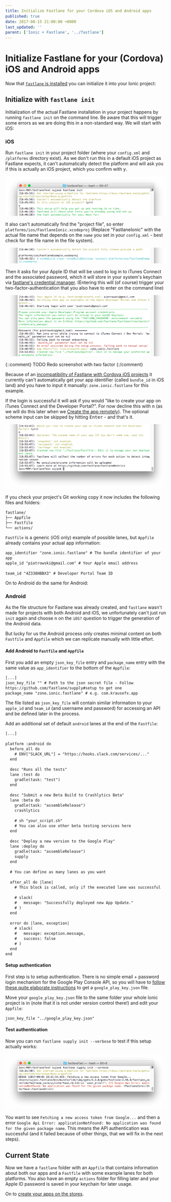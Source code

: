```yaml
---
title: Initialize Fastlane for your Cordova iOS and Android apps
published: true
date: 2017-08-15 21:00:00 +0000
last_updated: ''
parent: ['Ionic + Fastlane', '../fastlane']
---
```

# Initialize Fastlane for your (Cordova) iOS and Android apps

Now that [`fastlane` is installed](install-fastlane.md) you can initialize it into your Ionic project:

## Initialize with `fastlane init`

Initialization of the actual Fastlane installation in your project happens by running `fastlane init` on the command line. Be aware that this will trigger some errors as we are doing this in a non-standard way. We will start with iOS:

### iOS

Run `fastlane init` in your project folder (where your `config.xml` and `/platforms` directory exist). As we don't run this in a default iOS project as Fastlane expects, it can't automatically detect the platform and will ask you if this is actually an iOS project, which you confirm with <kbd>y</kbd>.

![`fastlane init`](/assets/fastlane/fastlane-init-1.png)

It also can't automatically find the "project file", so enter `platforms/ios/FastlaneIonic.xcodeproj` (Replace "FastlaneIonic" with the actual file name that depends on the `name` you set in your `config.xml` - best check for the file name in the file system).

![`fastlane init`](/assets/fastlane/fastlane-init-2.png)

Then it asks for your Apple ID that will be used to log in to iTunes Connect and the associated password, which it will store in your system's keychain via [fastlane's credential manager](https://github.com/fastlane/fastlane/tree/master/credentials_manager). (Entering this will (of course) trigger your two-factor-authentication that you also have to enter on the command line)

![`fastlane init`](/assets/fastlane/fastlane-init-3.png)

{::comment}
TODO Redo screenshot with two factor
{:/comment}

Because of an [incompatibility of Fastlane with Cordova iOS projects](https://github.com/fastlane/fastlane/issues/10202) it currently can't automatically get your app identifier (called `bundle_id` in iOS land) and you have to input it manually: `zone.ionic.fastlane` for this example.

If the login is successful it will ask if you would "like to create your app on iTunes Connect and the Developer Portal?". For now decline this with <kbd>n</kbd> (as we will do this later when we [Create the app remotely](create-your-remote-app-with-fastlane.md)). The optional scheme input can be skipped by hitting <kbd>Enter</kbd> - and that's it.

![`fastlane init`](/assets/fastlane/fastlane-init-4.png)

If you check your project's Git working copy it now includes the following files and folders:

```
fastlane/
├── Appfile
├── Fastfile
└── actions/
```

`Fastfile` is a generic (iOS only) example of possible lanes, but `Appfile` already contains your actual app information:

```
app_identifier "zone.ionic.fastlane" # The bundle identifier of your app
apple_id "piotrowski@gmail.com" # Your Apple email address

team_id "4Z338HBBX3" # Developer Portal Team ID
```

On to Android do the same for Android:

### Android

As the file structure for Fastlane was already created, and `fastlane` wasn't made for projects with both Android and iOS, we unfortunately can't just run `init` again and choose <kbd>n</kbd> on the `iOS?` question to trigger the generation of the Android data.

But lucky for us the Android process only creates minimal content on both `Fastfile` and `Appfile` which we can replicate manually with little effort.

#### Add Android to `Fastfile` and `Appfile`

First you add an empty `json_key_file` entry and `package_name` entry with the same value as `app_identifier` to the bottom of the `Appfile`:

```
[...]
json_key_file "" # Path to the json secret file - Follow https://github.com/fastlane/supply#setup to get one
package_name "zone.ionic.fastlane" # e.g. com.krausefx.app
```

The file listed as `json_key_file` will contain similar information to your `apple_id` and `team_id` (and username and password) for accessing an API and be defined later in the process.

Add an additional set of default `android` lanes at the end of the `Fastfile`:

```
[...]

platform :android do
  before_all do
    # ENV["SLACK_URL"] = "https://hooks.slack.com/services/..."
  end

  desc "Runs all the tests"
  lane :test do
    gradle(task: "test")
  end

  desc "Submit a new Beta Build to Crashlytics Beta"
  lane :beta do
    gradle(task: "assembleRelease")
    crashlytics

    # sh "your_script.sh"
    # You can also use other beta testing services here
  end

  desc "Deploy a new version to the Google Play"
  lane :deploy do
    gradle(task: "assembleRelease")
    supply
  end

  # You can define as many lanes as you want

  after_all do |lane|
    # This block is called, only if the executed lane was successful

    # slack(
    #   message: "Successfully deployed new App Update."
    # )
  end

  error do |lane, exception|
    # slack(
    #   message: exception.message,
    #   success: false
    # )
  end
end
```

#### Setup authentication

First step is to setup authentication. There is no simple email + password login mechanism for the Google Play Console API, so you will have to [follow these quite elaborate instructions](https://docs.fastlane.tools/getting-started/android/setup/#collect-your-google-credentials) to get a `google_play_key.json` file.

Move your `google_play_key.json` file to the same folder your whole Ionic project is in (note that it is not under version control there!) and edit your `Appfile`:

```
json_key_file "../google_play_key.json"
```

#### Test authentication

Now you can run `fastlane supply init --verbose` to test if this setup actually works:

![`fastlane supply init` to test API](/assets/fastlane/fastlane-supply-init-api-test.png)

You want to see `Fetching a new access token from Google...` and then a error `Google Api Error: applicationNotFound: No application was found for the given package name`. This means the API authentication was successful (and it failed because of other things, that we will fix in the next steps).

## Current State

Now we have a `fastlane` folder with an `Appfile` that contains information about both our apps and a `Fastfile` with some example lanes for both platforms. You also have an empty `actions` folder for filling later and your Apple ID password is saved in your keychain for later usage.

On to [create your apps on the stores](create-your-remote-app-with-fastlane.md).
